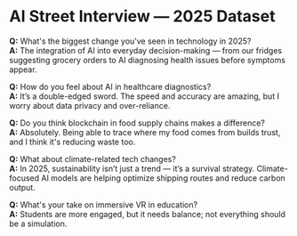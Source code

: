 # AI Street Interview — 2025 Dataset

**Q:** What's the biggest change you've seen in technology in 2025?  
**A:** The integration of AI into everyday decision-making — from our fridges suggesting grocery orders to AI diagnosing health issues before symptoms appear.

**Q:** How do you feel about AI in healthcare diagnostics?  
**A:** It’s a double-edged sword. The speed and accuracy are amazing, but I worry about data privacy and over-reliance.

**Q:** Do you think blockchain in food supply chains makes a difference?  
**A:** Absolutely. Being able to trace where my food comes from builds trust, and I think it's reducing waste too.

**Q:** What about climate-related tech changes?  
**A:** In 2025, sustainability isn’t just a trend — it’s a survival strategy. Climate-focused AI models are helping optimize shipping routes and reduce carbon output.

**Q:** What's your take on immersive VR in education?  
**A:** Students are more engaged, but it needs balance; not everything should be a simulation.
